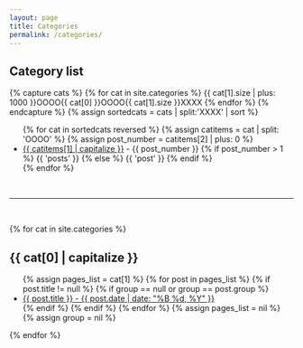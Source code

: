 ```yaml
---
layout: page
title: Categories
permalink: /categories/
---
```


<!-- thanks to Houssain Mohd Faysel, https://stackoverflow.com/questions/20945944/jekyll-liquid-output-category-list-with-post-count/21080786#21080786 .  Adapted slightly.-->
<!-- also thanks to Christian Specht, https://stackoverflow.com/questions/24700749/how-do-you-sort-site-tags-by-post-count-in-jekyll/24744306#24744306. Adapted slightly -->

<h2>Category list </h2>

{% capture cats %}
  {% for cat in site.categories %}
    {{ cat[1].size | plus: 1000 }}OOOO{{ cat[0] }}OOOO{{ cat[1].size }}XXXX
  {% endfor %}
{% endcapture %}
{% assign sortedcats = cats | split:'XXXX' | sort %}
<ul class="cat-box inline">
{% for cat in sortedcats reversed %}
  {% assign catitems = cat | split: 'OOOO' %}
  {% assign post_number = catitems[2] | plus: 0 %}
    <li><a href="#{{ catitems[1] }}">{{ catitems[1] | capitalize }}</a> - <span>{{ post_number }} </span><span>
  {% if post_number > 1 %}
    {{ 'posts' }}
  {% else %}
    {{ 'post' }}
  {% endif %}
  </span></li>
{% endfor %}
</ul>

<br>
<hr>
<br>

{% for cat in site.categories %} 
  <h2 id="{{ cat[0] }}">{{ cat[0] | capitalize }}</h2>
  <ul class="post-list">
    {% assign pages_list = cat[1] %}  
    {% for post in pages_list %}
      {% if post.title != null %}
      {% if group == null or group == post.group %}
      <li><a href="{{ site.baseurl }}{{ post.url }}" class = "post-title">
            {{ post.title }}<span class="entry-date"><time datetime="{{ post.date | date_to_xmlschema }}" itemprop="datePublished"> - {{ post.date | date: "%B %d, %Y" }}</time></span></a></li>
      {% endif %}
      {% endif %}
    {% endfor %}
    {% assign pages_list = nil %}
    {% assign group = nil %}
  </ul>
{% endfor %}
